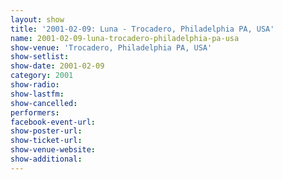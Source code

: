 ```yaml
---
layout: show
title: '2001-02-09: Luna - Trocadero, Philadelphia PA, USA'
name: 2001-02-09-luna-trocadero-philadelphia-pa-usa
show-venue: 'Trocadero, Philadelphia PA, USA'
show-setlist: 
show-date: 2001-02-09
category: 2001
show-radio: 
show-lastfm: 
show-cancelled: 
performers: 
facebook-event-url: 
show-poster-url: 
show-ticket-url: 
show-venue-website: 
show-additional: 
---
```


